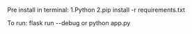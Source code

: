 Pre install in terminal:
1.Python
2.pip install -r requirements.txt

To run:
flask run --debug or python app.py
